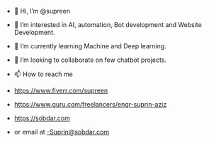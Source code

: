 - 👋 Hi, I’m @supreen
- 👀 I’m interested in AI, automation, Bot development and Website Development.
- 🌱 I’m currently learning Machine and Deep learning.
- 💞️ I’m looking to collaborate on few chatbot projects.
- 📫 How to reach me 
- https://www.fiverr.com/supreen
- https://www.guru.com/freelancers/engr-suprin-aziz
- https://sobdar.com 

- or email at
-Suprin@sobdar.com

<!---

--->
